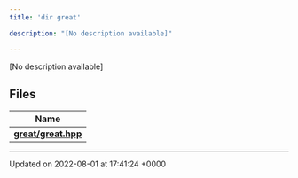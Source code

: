 ```yaml
---
title: 'dir great'

description: "[No description available]"

---
```







[No description available]

## Files

| Name           |
| -------------- |
| **[great/great.hpp](/documentation/code/darkbit_development/files/great_8hpp/#file-great.hpp)**  |






-------------------------------

Updated on 2022-08-01 at 17:41:24 +0000
